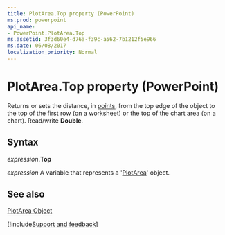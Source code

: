 ```yaml
---
title: PlotArea.Top property (PowerPoint)
ms.prod: powerpoint
api_name:
- PowerPoint.PlotArea.Top
ms.assetid: 3f3d60e4-d76a-f39c-a562-7b1212f5e966
ms.date: 06/08/2017
localization_priority: Normal
---
```



# PlotArea.Top property (PowerPoint)

Returns or sets the distance, in [points](../language/glossary/vbe-glossary.md#point), from the top edge of the object to the top of the first row (on a worksheet) or the top of the chart area (on a chart). Read/write  **Double**.


## Syntax

_expression_.**Top**

 _expression_ A variable that represents a '[PlotArea](PowerPoint.PlotArea.md)' object.


## See also


[PlotArea Object](PowerPoint.PlotArea.md)

[!include[Support and feedback](~/includes/feedback-boilerplate.md)]
